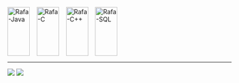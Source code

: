 <div style="display: inline_block"><br>
  <img align="center" alt="Rafa-Java" height="110" width="50" src="https://cdn.jsdelivr.net/gh/devicons/devicon@latest/icons/java/java-original.svg">
  &nbsp;&nbsp;
  <img align="center" alt="Rafa-C" height="110" width="50" src="https://cdn.jsdelivr.net/gh/devicons/devicon@latest/icons/c/c-original.svg">
  &nbsp;&nbsp;
  <img align="center" alt="Rafa-C++" height="110" width="50" src="https://cdn.jsdelivr.net/gh/devicons/devicon@latest/icons/cplusplus/cplusplus-original.svg">
  &nbsp;&nbsp;
  <img align="center" alt="Rafa-SQL" height="110" width="50" src="https://cdn.jsdelivr.net/gh/devicons/devicon@latest/icons/mysql/mysql-original-wordmark.svg">
</div>

<hr style="border: 0; height: 1px;">

<div> 
  <a href = "mailto:rafamunhozcastro@gmail.com"><img src="https://img.shields.io/badge/-Gmail-%23333?style=for-the-badge&logo=gmail&logoColor=white" target="_blank"></a>
  <a href="https://www.linkedin.com/in/rafael-munhoz-castro-216b62273" target="_blank"><img src="https://img.shields.io/badge/-LinkedIn-%230077B5?style=for-the-badge&logo=linkedin&logoColor=white" target="_blank"></a> 
</div>
